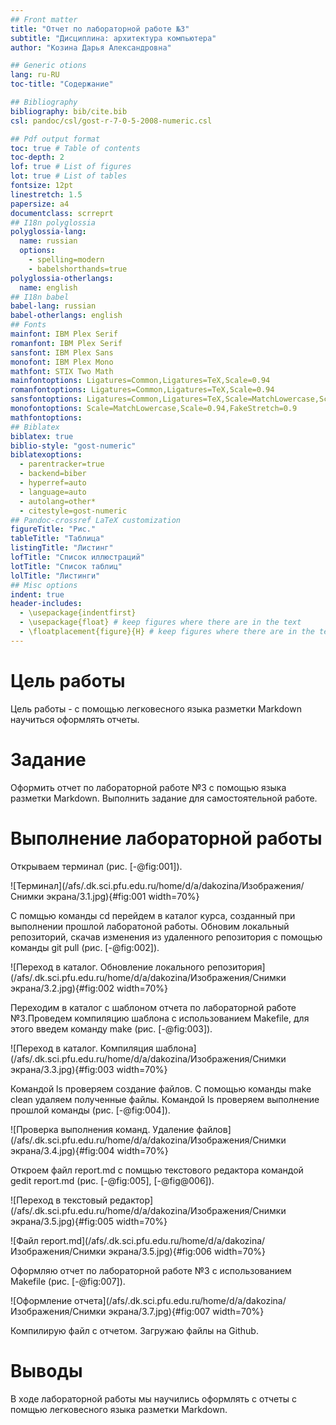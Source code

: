 ```yaml
---
## Front matter
title: "Отчет по лабораторной работе №3"
subtitle: "Дисциплина: архитектура компьютера"
author: "Козина Дарья Александровна"

## Generic otions
lang: ru-RU
toc-title: "Содержание"

## Bibliography
bibliography: bib/cite.bib
csl: pandoc/csl/gost-r-7-0-5-2008-numeric.csl

## Pdf output format
toc: true # Table of contents
toc-depth: 2
lof: true # List of figures
lot: true # List of tables
fontsize: 12pt
linestretch: 1.5
papersize: a4
documentclass: scrreprt
## I18n polyglossia
polyglossia-lang:
  name: russian
  options:
	- spelling=modern
	- babelshorthands=true
polyglossia-otherlangs:
  name: english
## I18n babel
babel-lang: russian
babel-otherlangs: english
## Fonts
mainfont: IBM Plex Serif
romanfont: IBM Plex Serif
sansfont: IBM Plex Sans
monofont: IBM Plex Mono
mathfont: STIX Two Math
mainfontoptions: Ligatures=Common,Ligatures=TeX,Scale=0.94
romanfontoptions: Ligatures=Common,Ligatures=TeX,Scale=0.94
sansfontoptions: Ligatures=Common,Ligatures=TeX,Scale=MatchLowercase,Scale=0.94
monofontoptions: Scale=MatchLowercase,Scale=0.94,FakeStretch=0.9
mathfontoptions:
## Biblatex
biblatex: true
biblio-style: "gost-numeric"
biblatexoptions:
  - parentracker=true
  - backend=biber
  - hyperref=auto
  - language=auto
  - autolang=other*
  - citestyle=gost-numeric
## Pandoc-crossref LaTeX customization
figureTitle: "Рис."
tableTitle: "Таблица"
listingTitle: "Листинг"
lofTitle: "Список иллюстраций"
lotTitle: "Список таблиц"
lolTitle: "Листинги"
## Misc options
indent: true
header-includes:
  - \usepackage{indentfirst}
  - \usepackage{float} # keep figures where there are in the text
  - \floatplacement{figure}{H} # keep figures where there are in the text
---
```


# Цель работы

Цель работы - с помощью легковесного языка разметки Markdown научиться оформлять отчеты.

# Задание

Оформить отчет по лабораторной работе №3 с помощью языка разметки Markdown. Выполнить задание для самостоятельной работе.

# Выполнение лабораторной работы

Открываем терминал (рис. [-@fig:001]).

![Терминал](/afs/.dk.sci.pfu.edu.ru/home/d/a/dakozina/Изображения/Снимки экрана/3.1.jpg){#fig:001 width=70%}

С помщью команды cd перейдем в каталог курса, созданный при выполнении прошлой лаборатоной работы. Обновим локальный репозиторий, скачав изменения из удаленного репозитория с помощью команды git pull (рис. [-@fig:002]).

![Переход в каталог. Обновление локального репозитория](/afs/.dk.sci.pfu.edu.ru/home/d/a/dakozina/Изображения/Снимки экрана/3.2.jpg){#fig:002 width=70%}

Переходим в каталог с шаблоном отчета по лабораторной работе №3.Проведем компиляцию шаблона с использованием Makefile, для этого введем команду make (рис. [-@fig:003]).

![Переход в каталог. Компиляция шаблона](/afs/.dk.sci.pfu.edu.ru/home/d/a/dakozina/Изображения/Снимки экрана/3.3.jpg){#fig:003 width=70%}

Командой ls проверяем создание файлов. С помощью команды make clean удаляем полученные файлы. Командой ls проверяем выполнение прошлой команды (рис.  [-@fig:004]).

![Проверка выполнения команд. Удаление файлов](/afs/.dk.sci.pfu.edu.ru/home/d/a/dakozina/Изображения/Снимки экрана/3.4.jpg){#fig:004 width=70%}

Откроем файл report.md с помщью текстового редактора командой gedit report.md (рис. [-@fig:005], [-@fig@006]).

![Переход в текстовый редактор](/afs/.dk.sci.pfu.edu.ru/home/d/a/dakozina/Изображения/Снимки экрана/3.5.jpg){#fig:005 width=70%}

![Файл report.md](/afs/.dk.sci.pfu.edu.ru/home/d/a/dakozina/Изображения/Снимки экрана/3.5.jpg){#fig:006 width=70%}

Оформляю отчет по лабораторной работе №3 с использованием Makefile (рис. [-@fig:007]).

![Оформление отчета](/afs/.dk.sci.pfu.edu.ru/home/d/a/dakozina/Изображения/Снимки экрана/3.7.jpg){#fig:007 width=70%}

 Компилирую файл с отчетом. Загружаю файлы на Github.

# Выводы

В ходе лабораторной работы мы научились оформлять с отчеты с помщью легковесного языка разметки Markdown.

